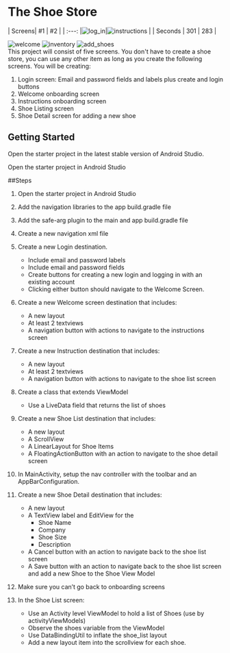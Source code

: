 # The Shoe Store
| Screens| #1  | #2  |
| :---:   |![log_in](https://user-images.githubusercontent.com/102627389/185400080-c898b330-84de-4568-8cbe-26b6c642dc62.png)|![instructions](https://user-images.githubusercontent.com/102627389/185400086-836bedb7-4555-4b7c-b700-5ff05b7de896.png) |
| Seconds | 301 | 283 |


![welcome](https://user-images.githubusercontent.com/102627389/185400088-c992fa9c-5977-44a9-8bb8-31f1ef29af4d.png)
![inventory](https://user-images.githubusercontent.com/102627389/185400090-32ef99c0-bda4-4c7b-b667-a1e80d3fb4bd.png)
![add_shoes](https://user-images.githubusercontent.com/102627389/185400094-a557138c-c0f4-4467-87ab-7f2ca04c0842.png) <br/>
This project will consist of five screens. You don't have to create a shoe store, you can use any other item as long as you create the following screens. You will be creating:

1. Login screen: Email and password fields and labels plus create and login buttons
2. Welcome onboarding screen
3. Instructions onboarding screen
4. Shoe Listing screen
5. Shoe Detail screen for adding a new shoe

## Getting Started

Open the starter project in the latest stable version of Android Studio.

Open the starter project in Android Studio

##Steps

1. Open the starter project in Android Studio

2. Add the navigation libraries to the app build.gradle file

3. Add the safe-arg plugin to the main and app build.gradle file

4. Create a new navigation xml file

5. Create a new Login destination.

   * Include email and password labels 

   - Include email and password fields
   - Create buttons for creating a new login and logging in with an existing account
   - Clicking either button should navigate to the Welcome Screen.

6. Create a new Welcome screen destination that includes:

   * A new layout
   * At least 2 textviews
   * A navigation button with actions to navigate to the instructions screen

7. Create a new Instruction destination that includes:

   * A new layout
   * At least 2 textviews
   * A navigation button with actions to navigate to the shoe list screen

8. Create a class that extends ViewModel

   *  Use a LiveData field that returns the list of shoes

9. Create a new Shoe List destination that includes:

   * A new layout
   * A ScrollView
   * A LinearLayout for Shoe Items
   * A FloatingActionButton with an action to navigate to the shoe detail screen

10. In MainActivity, setup the nav controller with the toolbar and an AppBarConfiguration.

11. Create a new Shoe Detail destination that includes:

    * A new layout
    * A TextView label and EditView for the
      * Shoe Name
      * Company
      * Shoe Size
      * Description
    * A Cancel button with an action to navigate back to the shoe list screen
    * A Save button with an action to navigate back to the shoe list screen and add a new Shoe to the Shoe View Model

12. Make sure you can’t go back to onboarding screens

13. In the Shoe List screen:

    * Use an Activity level ViewModel to hold a list of Shoes (use by activityViewModels)
    * Observe the shoes variable from the ViewModel
    * Use DataBindingUtil to inflate the shoe_list layout
    * Add a new layout item into the scrollview for each shoe.
